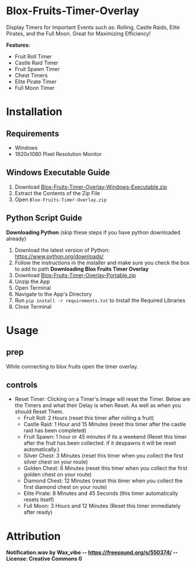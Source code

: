 # Blox-Fruits-Timer-Overlay
Display Timers for Important Events such as: Rolling, Castle Raids, Elite Pirates, and the Full Moon. Great for Maximizing Efficiency!

**Features:**
- Fruit Roll Timer
- Castle Raid Timer
- Fruit Spawn Timer
- Chest Timers
- Elite Pirate Timer
- Full Moon Timer

# Installation
## Requirements
- Windows
- 1920x1080 Pixel Resolution Monitor
## Windows Executable Guide
1. Download [Blox-Fruits-Timer-Overlay-Windows-Executable.zip](https://github.com/Jonnyondafloor/Blox-Fruits-Timer-Overlay/releases/latest)
2. Extract the Contents of the Zip File
3. Open `Blox-Fruits-Timer-Overlay.zip`

## Python Script Guide
**Downloading Python** (skip these steps if you have python downloaded already)
1. Download the latest version of Python: https://www.python.org/downloads/
2. Follow the instructions in the installer and make sure you check the box to add to path
**Downloading Blox Fruits Timer Overlay**
1. Download [Blox-Fruits-Timer-Overlay-Portable.zip](https://github.com/Jonnyondafloor/Blox-Fruits-Timer-Overlay/releases/latest)
3. Unzip the App
4. Open Terminal
5. Navigate to the App's Directory
6. Run `pip install -r requirements.txt` to Install the Required Libraries
7. Close Terminal

# Usage
## prep
While connecting to blox fruits open the timer overlay.
## controls
- Reset Timer: Clicking on a Timer's Image will reset the Timer. Below are the Timers and what their Delay is when Reset. As well as when you should Reset Them.
  - Fruit Roll: 2 Hours (reset this timer after rolling a fruit)
  - Castle Raid: 1 Hour and 15 Minutes (reset this timer after the castle raid has been completed)
  - Fruit Spawn: 1 hour or 45 minutes if its a weekend (Reset this timer after the fruit has been collected. if it despawns it will be reset automatically.)
  - Silver Chest: 3 Minutes (reset this timer when you collect the first silver chest on your route)
  - Golden Chest: 6 Minutes (reset this timer when you collect the first golden chest on your route)
  - Diamond Chest: 12 Minutes (reset this timer when you collect the first diamond chest on your route)
  - Elite Pirate: 8 Minutes and 45 Seconds (this timer automatically resets itself)
  - Full Moon: 3 Hours and 12 Minutes (Reset this timer immediately after ready)

# Attribution
**Notification.wav by Wax_vibe -- https://freesound.org/s/550374/ -- License: Creative Commons 0**
